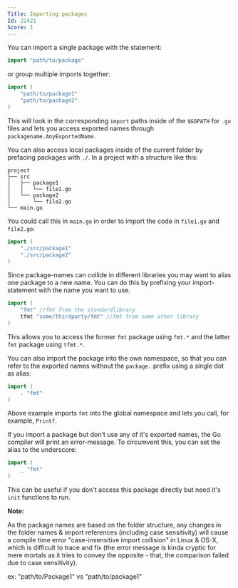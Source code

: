 ```yaml
---
Title: Importing packages
Id: 22421
Score: 1
---
```


You can import a single package with the statement:

```go
import "path/to/package"
```

or group multiple imports together:

```go
import (
    "path/to/package1"
    "path/to/package2"
)
```

This will look in the corresponding `import` paths inside of the `$GOPATH` for `.go` files and lets you access exported names through `packagename.AnyExportedName`.

You can also access local packages inside of the current folder by prefacing packages with `./`. In a project with a structure like this:

```test
project
├── src
│   ├── package1
│   │   └── file1.go
│   └── package2
│       └── file2.go
└── main.go
```

You could call this in `main.go` in order to import the code in `file1.go` and `file2.go`:

```go
import (
    "./src/package1"
    "./src/package2"
)
```

Since package-names can collide in different libraries you may want to alias one package to a new name. You can do this by prefixing your import-statement with the name you want to use.

```go
import (
    "fmt" //fmt from the standardlibrary
    tfmt "some/thirdparty/fmt" //fmt from some other library
)
```

This allows you to access the former `fmt` package using `fmt.*` and the latter `fmt` package using `tfmt.*`.

You can also import the package into the own namespace, so that you can refer to the exported names without the `package.` prefix using a single dot as alias:

```go
import (
    . "fmt"
)
```

Above example imports `fmt` into the global namespace and lets you call, for example, `Printf`.

If you import a package but don't use any of it's exported names, the Go compiler will print an error-message. To circumvent this, you can set the alias to the underscore:

```go
import (
    _ "fmt"
)
```

This can be useful if you don't access this package directly but need it's `init` functions to run.

**Note:**

As the package names are based on the folder structure, any changes in the folder names & import references (including case sensitivity) will cause a compile time error "case-insensitive import collision" in Linux & OS-X, which is difficult to trace and fix (the error message is kinda cryptic for mere mortals as it tries to convey the opposite - that, the comparison failed due to case sensitivity).

ex: "path/to/Package1" vs "path/to/package1"
